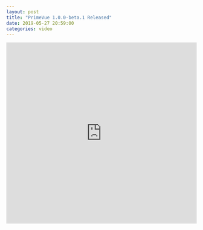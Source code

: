 ```yaml
---
layout: post		
title: "PrimeVue 1.0.0-beta.1 Released"		
date: 2019-05-27 20:59:00		
categories: video
---
```

<iframe src="https://player.vimeo.com/video/338752379" width="100%" height="480" frameborder="0" allow="autoplay; fullscreen" allowfullscreen></iframe>